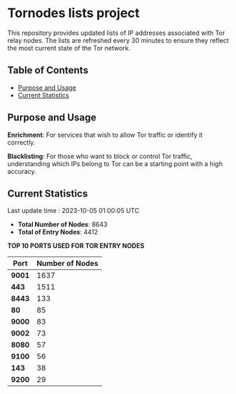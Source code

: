 # Tornodes lists project

This repository provides updated lists of IP addresses associated with Tor relay nodes. The lists are refreshed every 30 minutes to ensure they reflect the most current state of the Tor network.

## Table of Contents

- [Purpose and Usage](#purpose-and-usage)
- [Current Statistics](#current-statistics)


## Purpose and Usage

**Enrichment**: For services that wish to allow Tor traffic or identify it correctly.

**Blacklisting**: For those who want to block or control Tor traffic, understanding which IPs belong to Tor can be a starting point with a high accuracy.

## Current Statistics

Last update time : 2023-10-05 01:00:05 UTC

- **Total Number of Nodes**: 8643
- **Total of Entry Nodes**: 4412

**TOP 10 PORTS USED FOR TOR ENTRY NODES**

| **Port** | **Number of Nodes** |
|------|-----------------|
| **9001**   | 1637  |
| **443**   | 1511  |
| **8443**   | 133  |
| **80**   | 85  |
| **9000**   | 83  |
| **9002**   | 73  |
| **8080**   | 57  |
| **9100**   | 56  |
| **143**   | 38  |
| **9200**   | 29  |

